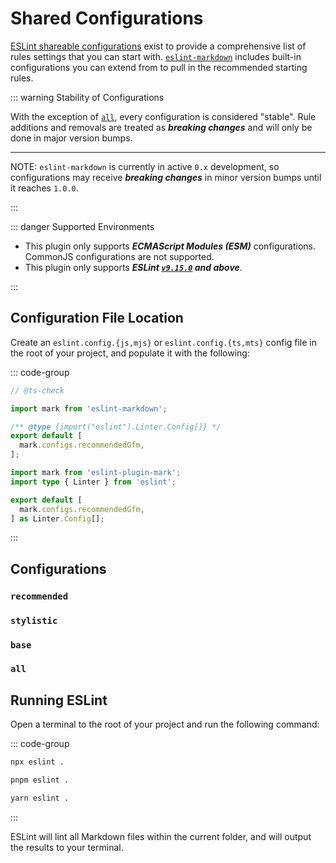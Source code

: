 # Shared Configurations

[ESLint shareable configurations](https://eslint.org/docs/latest/extend/shareable-configs) exist to provide a comprehensive list of rules settings that you can start with. [`eslint-markdown`](https://github.com/lumirlumir/npm-eslint-plugin-mark) includes built-in configurations you can extend from to pull in the recommended starting rules.

::: warning Stability of Configurations

With the exception of [`all`](#all), every configuration is considered "stable". Rule additions and removals are treated as ***breaking changes*** and will only be done in major version bumps.

---

NOTE: `eslint-markdown` is currently in active `0.x` development, so configurations may receive ***breaking changes*** in minor version bumps until it reaches `1.0.0`.

:::

::: danger Supported Environments

- This plugin only supports ***ECMAScript Modules (ESM)*** configurations. CommonJS configurations are not supported.
- This plugin only supports ***ESLint [`v9.15.0`](https://github.com/eslint/eslint/releases/tag/v9.15.0) and above***.

:::

## Configuration File Location

Create an `eslint.config.{js,mjs}` or `eslint.config.{ts,mts}` config file in the root of your project, and populate it with the following:

::: code-group

```js [eslint.config.mjs]
// @ts-check

import mark from 'eslint-markdown';

/** @type {import("eslint").Linter.Config[]} */
export default [
  mark.configs.recommendedGfm,
];
```

```ts [eslint.config.mts]
import mark from 'eslint-plugin-mark';
import type { Linter } from 'eslint';

export default [
  mark.configs.recommendedGfm,
] as Linter.Config[];
```

:::

## Configurations

### `recommended`

### `stylistic`

### `base`

### `all`

## Running ESLint

Open a terminal to the root of your project and run the following command:

::: code-group

```sh [npm]
npx eslint .
```

```sh [pnpm]
pnpm eslint .
```

```sh [yarn]
yarn eslint .
```

:::

ESLint will lint all Markdown files within the current folder, and will output the results to your terminal.
